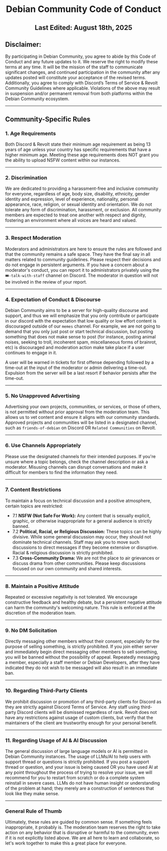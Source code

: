 <h1 align="center">Debian Community Code of Conduct</h1>
<h2 align="center">Last Edited: August 18th, 2025</h2>

## Disclaimer:
By participating in Debian Community, you agree to abide by this Code of Conduct and any future updates to it. We reserve the right to modify these terms at any time. It will be the mission of the staff to communicate significant changes, and continued participation in the community after any updates posted will constitute your acceptance of the revised terms.
Additionally, you agree to comply with Discord’s Terms of Service & Revolt Community Guidelines where applicable. Violations of the above may result in suspension and/or permanent removal from both platforms within the Debian Community ecosystem.

---

## Community-Specific Rules
### 1. Age Requirements
Both Discord & Revolt state their minimum age requirement as being 13 years of age unless your country has specific requirements that have a higher minimum age. Meeting these age requirements does NOT grant you the ability to upload NSFW content within our instances.

---

### 2. Discrimination
We are dedicated to providing a harassment-free and inclusive community for everyone, regardless of age, body size, disability, ethnicity, gender identity and expression, level of experience, nationality, personal appearance, race, religion, or sexual identity and orientation. We do not tolerate any form of discrimination, harassment, or exclusion. All community members are expected to treat one another with respect and dignity, fostering an environment where all voices are heard and valued.

---

### 3. Respect Moderation

Moderators and administrators are here to ensure the rules are followed and that the community remains a safe space. They have the final say in all matters related to community guidelines. Please respect their decisions and do not engage in persistent arguments. If you have a concern about a moderator's conduct, you can report it to administrators privately using the `🎟-talk-with-staff` channel on Discord. The moderator in question will not be involved in the review of your report.

---

### 4. Expectation of Conduct & Discourse

Debian Community aims to be a server for high-quality discourse and support, and thus we will emphasize that you only contribute or participate in our discord with the expectation that low quality or low effort content is discouraged outside of our `memes` channel. For example, we are not going to demand that you only just post or start technical discussion, but posting something that does not make sense to post (for instance, posting animal noises, seeking to troll, incoherent spam, miscellaneous forms of brainrot, etc) is discouraged and moderation action make take place if a user continues to engage in it.

A user will be warned in tickets for first offense depending followed by a time-out at the input of the moderator or admin delivering a time-out. Expulsion from the server will be a last resort if behavior persists after the time-out.

---

### 5. No Unapproved Advertising

Advertising your own projects, communities, or services, or those of others, is not permitted without prior approval from the moderation team. This allows us to vet content and ensure it aligns with our community standards. Approved projects and communities will be listed in a designated channel, such as `friends-of-debian` on Discord OR `Related Communities` on Revolt.

---

### 6. Use Channels Appropriately

Please use the designated channels for their intended purposes. If you're unsure where a topic belongs, check the channel description or ask a moderator. Misusing channels can disrupt conversations and make it difficult for members to find the information they need.

---

### 7. Content Restrictions

To maintain a focus on technical discussion and a positive atmosphere, certain topics are restricted:

* 7.1 **NSFW (Not Safe For Work):** Any content that is sexually explicit, graphic, or otherwise inappropriate for a general audience is strictly banned.
* 7.2 **Political, Racial, or Religious Discussion:** These topics can be highly divisive. While some general discussion may occur, they should not dominate technical channels. Staff may ask you to move such discussions to direct messages if they become extensive or disruptive. Racial & religious discussion is strictly prohibited.
* 7.3 **Cross-Community Drama:** We are not the place to air grievances or discuss drama from other communities. Please keep discussions focused on our own community and shared interests.

---

### 8. Maintain a Positive Attitude

Repeated or excessive negativity is not tolerated. We encourage constructive feedback and healthy debate, but a persistent negative attitude can harm the community's welcoming nature. This rule is enforced at the discretion of the moderation team.

---

### 9. No DM Solicitation

Directly messaging other members without their consent, especially for the purpose of selling something, is strictly prohibited. If you join either server and immediately begin direct messaging other members to sell something, you will be banned without the possibility of appeal. Repeatedly messaging a member, especially a staff member or Debian Developers, after they have indicated they do not wish to be messaged will also result in an immediate ban.

---
### 10. Regarding Third-Party Clients

We prohibit discussion or promotion of any third-party clients for Discord as they are strictly against Discord Terms of Service. Any staff using third-party Discord clients will be dismissed regardless of rank. Revolt does not have any restrictions against usage of custom clients, but verify that the maintainers of the client are trustworthy enough for your personal benefit.

---
### 11. Regarding Usage of AI & AI Discussion

The general discussion of large language models or AI is permitted in Debian Community instances.
The usage of LLMs/AI to help users with support thread or questions is strictly prohibited. If you post a support thread or question, and your issue is being caused OR you have used AI at any point throughout the process of trying to resolve your issue, we will recommend for you to restart from scratch or do a complete system reinstall in severe cases. LLMs do not have human insight or understanding of the problem at hand; they merely are a construction of sentences that look like they make sense.

---
### General Rule of Thumb

Ultimately, these rules are guided by common sense. If something feels inappropriate, it probably is. The moderation team reserves the right to take action on any behavior that is disruptive or harmful to the community, even if it is not explicitly listed above. We are all here to learn and collaborate, so let's work together to make this a great place for everyone.
